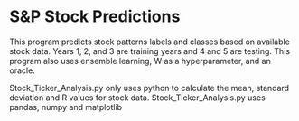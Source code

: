 # S&P Stock Predictions

This program predicts stock patterns labels and classes based on available stock data. Years 1, 2, and 3 are training years and 4 and 5 are testing. This program also uses ensemble learning, W as a hyperparameter, and an oracle. 

Stock_Ticker_Analysis.py only uses python to calculate the mean, standard deviation and R values for stock data.
Stock_Ticker_Analysis.py uses pandas, numpy and matplotlib
